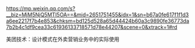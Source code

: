 <https://mp.weixin.qq.com/s?__biz=MjM5NjQ5MTI5OA==&mid=2651751455&idx=1&sn=b67a0fe617f1f1d3a6ee2217f7b4e853&chksm=bd125d528a65d44424b60a3c9890fe36773da7b2b4c1df9cea33c61936133718571d78e44207&scene=0&xtrack=1#rd>

美团技术：设计模式在外卖营销业务中的实际使用